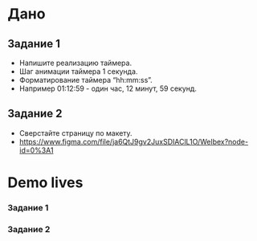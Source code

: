 # Дано
## Задание 1

 - Напишите реализацию таймера.
 - Шаг анимации таймера 1 секунда.
 - Форматирование таймера “hh:mm:ss”.
 - Например 01:12:59 - один час, 12 минут, 59 секунд.

## Задание 2

 - Сверстайте страницу по макету.
 - https://www.figma.com/file/ja6QtJ9gv2JuxSDIAClL1O/Welbex?node-id=0%3A1

# Demo lives

### Задание 1

### Задание 2